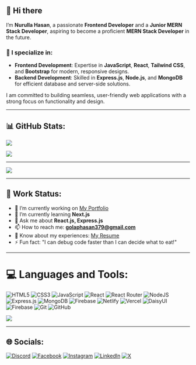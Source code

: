 ## 🌟 Hi there

I’m **Nurulla Hasan**, a passionate **Frontend Developer** and a **Junior MERN Stack Developer**, aspiring to become a proficient **MERN Stack Developer** in the future.

### 💼 I specialize in:
- **Frontend Development**: Expertise in **JavaScript**, **React**, **Tailwind CSS**, and **Bootstrap** for modern, responsive designs.
- **Backend Development**: Skilled in **Express.js**, **Node.js**, and **MongoDB** for efficient database and server-side solutions.

I am committed to building seamless, user-friendly web applications with a strong focus on functionality and design.

---

## 📊 GitHub Stats:

![](https://github-readme-stats.vercel.app/api?username=nurulla-hasan&theme=tokyonight&hide_border=false&include_all_commits=false&count_private=false)

![](https://github-readme-streak-stats.herokuapp.com/?user=nurulla-hasan&theme=tokyonight&hide_border=false)

---

[![](https://visitcount.itsvg.in/api?id=nurulla-hasan&icon=0&color=0)](https://visitcount.itsvg.in)

---

## 🚀 Work Status:
- 🔭 I’m currently working on [My Portfolio](personal-portfolio-six-blush-93.vercel.app)
- 🌱 I’m currently learning **Next.js**
- 💬 Ask me about **React.js, Express.js**
- 📫 How to reach me: **golaphasan379@gmail.com**
- 📄 Know about my experiences: [My Resume](https://drive.google.com/file/d/1EM4ctU3ALqVm4H7VF9CQBiHsZi0qWCKc-F9uE0Gp6vg/view)
- ⚡ Fun fact: "I can debug code faster than I can decide what to eat!"

---

# 💻 Languages and Tools:
![HTML5](https://img.shields.io/badge/html5-%23E34F26.svg?style=for-the-badge&logo=html5&logoColor=white) ![CSS3](https://img.shields.io/badge/css3-%231572B6.svg?style=for-the-badge&logo=css3&logoColor=white) ![JavaScript](https://img.shields.io/badge/javascript-%23323330.svg?style=for-the-badge&logo=javascript&logoColor=%23F7DF1E) ![React](https://img.shields.io/badge/react-%2320232a.svg?style=for-the-badge&logo=react&logoColor=%2361DAFB) ![React Router](https://img.shields.io/badge/React_Router-CA4245?style=for-the-badge&logo=react-router&logoColor=white) ![NodeJS](https://img.shields.io/badge/node.js-6DA55F?style=for-the-badge&logo=node.js&logoColor=white) ![Express.js](https://img.shields.io/badge/express.js-%23404d59.svg?style=for-the-badge&logo=express&logoColor=%2361DAFB) ![MongoDB](https://img.shields.io/badge/MongoDB-%234ea94b.svg?style=for-the-badge&logo=mongodb&logoColor=white) ![Firebase](https://img.shields.io/badge/firebase-%23039BE5.svg?style=for-the-badge&logo=firebase) ![Netlify](https://img.shields.io/badge/netlify-%23000000.svg?style=for-the-badge&logo=netlify&logoColor=#00C7B7) ![Vercel](https://img.shields.io/badge/vercel-%23000000.svg?style=for-the-badge&logo=vercel&logoColor=white) ![DaisyUI](https://img.shields.io/badge/daisyui-5A0EF8?style=for-the-badge&logo=daisyui&logoColor=white) ![Firebase](https://img.shields.io/badge/firebase-a08021?style=for-the-badge&logo=firebase&logoColor=ffcd34) ![Git](https://img.shields.io/badge/git-%23F05033.svg?style=for-the-badge&logo=git&logoColor=white) ![GitHub](https://img.shields.io/badge/github-%23121011.svg?style=for-the-badge&logo=github&logoColor=white)

![](https://github-readme-stats.vercel.app/api/top-langs/?username=Golap12&theme=tokyonight&hide_border=false&include_all_commits=false&count_private=false&layout=compact)

---

## 🌐 Socials:
[![Discord](https://img.shields.io/badge/Discord-%237289DA.svg?logo=discord&logoColor=white)](https://discord.com/users/1318621368736022598) [![Facebook](https://img.shields.io/badge/Facebook-%231877F2.svg?logo=Facebook&logoColor=white)](https://www.facebook.com/golap.hasan.315) [![Instagram](https://img.shields.io/badge/Instagram-%23E4405F.svg?logo=Instagram&logoColor=white)](https://www.instagram.com/golap.hasan.315/) [![LinkedIn](https://img.shields.io/badge/LinkedIn-%230077B5.svg?logo=linkedin&logoColor=white)](www.linkedin.com/in/nurulla-hasan) [![X](https://img.shields.io/badge/X-black.svg?logo=X&logoColor=white)](https://x.com/dev_nurulla)

